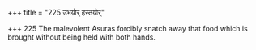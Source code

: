 +++
title = "225 उभयोर् हस्तयोर्"

+++
225	The malevolent Asuras forcibly snatch away that food which is brought without being held with both hands.